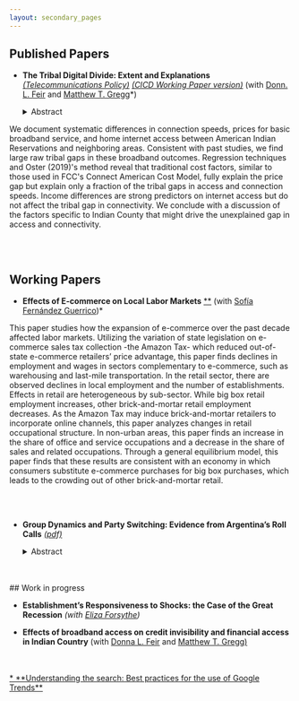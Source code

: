 ```yaml
---
layout: secondary_pages
---
```


## Published Papers

* **The Tribal Digital Divide: Extent and Explanations** <a href="https://authors.elsevier.com/c/1fGcl16AgYEnw9" target="_blank">*(Telecommunications Policy)*</a> <a href="https://www.minneapolisfed.org/research/cicd-working-paper-series/the-tribal-digital-divide-extent-and-explanations" target="_blank">*(CICD Working Paper version)*</a>  <!---[[SSRN]](https://ssrn.com/abstract=3020332) -->
	(with <a href="https://www.donnafeir.com/" target="_blank">Donn. L. Feir</a> and <a href="https://sites.google.com/prod/view/mattgregg" target="_blank">Matthew T. Gregg</a>*)
	
	<details>
  <summary><span class='icon-right'></span>Abstract </summary><p>
We document systematic differences in connection speeds, prices for basic broadband service, and home internet access between American Indian Reservations and neighboring areas. Consistent with past studies, we find large raw tribal gaps in these broadband outcomes. Regression techniques and Oster (2019)'s method reveal that traditional cost factors, similar to those used in FCC's Connect American Cost Model, fully explain the price gap but explain only a fraction of the tribal gaps in access and connection speeds.  Income differences are strong predictors on internet access but do not affect the tribal gap in connectivity. We conclude with a discussion of the factors specific to Indian County that might drive the unexplained gap in access and connectivity.</p></details>

<br>
<br>

## Working Papers



* **Effects of E-commerce on Local Labor Markets** <a href="/assets/E-commerce_LLM.pdf" target="_blank">**</a> <!--- [[SSRN]](https://ssrn.com/abstract=3020332) -->
	(with <a href="https://www.sofiafernandezguerrico.com/" target="_blank">Sofía Fernández Guerrico</a>)*
	
<!---	<details>
  <summary><span class='icon-right'></span> Abstract</summary><p>-->
This paper studies how the expansion of e-commerce over the past decade affected labor markets. Utilizing the variation of state legislation on e-commerce sales tax collection -the Amazon Tax- which
reduced out-of-state e-commerce retailers’ price advantage, this paper finds declines in employment and wages in sectors complementary to e-commerce, such as warehousing and last-mile transportation. In the retail sector, there are observed declines in local employment and the number of establishments. Effects in retail are heterogeneous by sub-sector. While big box retail employment increases, other brick-and-mortar retail employment decreases. As the Amazon Tax may induce brick-and-mortar retailers to incorporate online channels, this paper analyzes changes in retail occupational structure. In non-urban areas, this paper finds an increase in the share of office and service occupations and a decrease in the share of sales and related occupations. Through a general equilibrium model, this paper finds that these results are consistent with an economy in which consumers substitute e-commerce purchases for big box purchases, which leads to the crowding out of other brick-and-mortar retail.
<!--- </p></details>-->

<br>
<br>

* **Group Dynamics and Party Switching: Evidence from Argentina’s Roll Calls** <a href="/assets/Bauer_Group_dynamics_and_party_switching.pdf" target="_blank">*(pdf)*</a>   <!---[[SSRN]](https://ssrn.com/abstract=3020332) -->
	
	
	<details>
  <summary><span class='icon-right'></span>Abstract </summary><p>
	Political parties are the nexus between voters and politicians. Legislative party switching not only distorts the representativeness of electoral results but also threatens the stability of the democratic system by obfuscating the electorate. In order to design policies that restore the representativeness of the political system, it is paramount to understand the determinants behind legislators’ behavior. Using a novel dynamic panel data set, constructed by collecting more than 420,000 votes from Argentina’s House of  Representatives, this paper studies party switching and group dynamics. This work estimates the relevance of individual and party characteristics as well as peers effects, power configuration and the possibility of remaining independent inside the Chamber as key features of legislator’s decision to switch. I find that party switching is an interdependent decision that relies more on same party peer effects than in different party peer effects. Ideological Distance, loyalty to party leaders, power of the party and the legislative cycle are important determinants of party switching. Moreover, increasing reputation costs of party switching is less effective at preventing it than promoting a transparent electoral process. By exploring the motives behind the switch, I find that party switchers have a higher probability of improving their ballot position compared to non switchers, suggesting that office seeking legislators have higher incentives to switch. Additionally, party switchers changed their voting behavior in the period close to their switching meeting, whereas non-switchers’ behavior was not affected by same party switches. Lastly I find that both office seeking and ideology seeking motivations affect the decision of a legislator to switch in their term.</p></details>
<br>


<br>
## Work in progress



* **Establishment’s Responsiveness to Shocks: the Case of the Great Recession** <!---*([pdf](/assets/proposal.pdf))*  [[SSRN]](https://ssrn.com/abstract=3020332) -->
*(with <a href="https://elizaforsythe.web.illinois.edu/" target="_blank">Eliza Forsythe</a>)*
	
	


* **Effects of broadband access on credit invisibility and financial access in Indian Country** <!---*([pdf](/assets/proposal.pdf))* [[SSRN]](https://ssrn.com/abstract=3020332) -->
(with <a href="https://www.donnafeir.com/" target="_blank">Donna L. Feir</a> and <a href="https://sites.google.com/prod/view/mattgregg" target="_blank">Matthew T. Gregg)
	
<!---	<details>
  <summary><span class='icon-right'></span>Abstract </summary><p>
	More than 10% of US adults do not have a credit record at one of the three nationwide credit reporting companies (Brevoort, et al 2015). They are considered “credit invisible”. Credit invisibility is more common among minority and rural populations who tend to be more financially vulnerable and may have less access to traditional forms of credit. There is evidence that access to high-speed broadband internet is associated with reduced credit invisibility (Brevoort, et al 2018). The purpose of this work is to evaluate the effects of broadband deployment on financial access and credit invisibility, with special focus on Indian Country. We leverage the roll-out of several programs to expand broadband provision among rural areas and tribal lands that were part of the American Recovery and Reinvestment Act of 2009, through several agencies (RUS, NTIA and FCC) to shed light on whether efforts to increase access to broadband also increase access to credit and engagement in financial markets.</p></details>-->

<br>
<br>
* **Understanding the search: Best practices for the use of Google Trends** <!---*([pdf](/assets/GTrends.pdf))*  [[SSRN]](https://ssrn.com/abstract=3020332) -->


<br>



<br>

<!---## Other Publications

* **Municipal solid waste managment* Available [here](http://www.cepal.org/es/publicaciones/40271-la-matriz-insumo-producto-america-sur-principales-supuestos-consideraciones) (In Spanish). [Media](http://www.cepal.org/es/notas/la-cepal-ipea-publican-la-matriz-insumo-producto-america-sur)  -->

